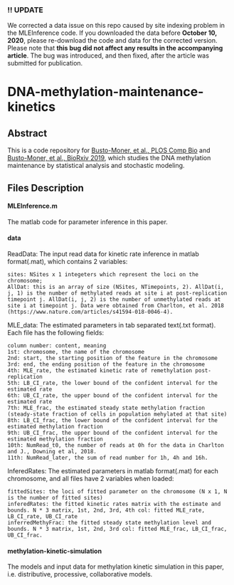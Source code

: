 ### !! UPDATE
We corrected a data issue on this repo caused by site indexing problem in the MLEInference code. If you downloaded the data before **October 10, 2020**, please re-download the code and data for the corrected version. Please note that **this bug did not affect any results in the accompanying article**. The bug was introduced, and then fixed, after the article was submitted for publication. 

# DNA-methylation-maintenance-kinetics

## Abstract
This is a code repository for [Busto-Moner, et al., PLOS Comp Bio](https://doi.org/10.1371/journal.pcbi.1007195) and [Busto-Moner, et al., BioRxiv 2019](https://doi.org/10.1101/677013), which studies the DNA methylation maintenance by statistical analysis and stochastic modeling.

## Files Description

#### MLEInference.m
The matlab code for parameter inference in this paper.

#### data
ReadData: The input read data for kinetic rate inference in matlab format(.mat), which contains 2 variables: 
        
	sites: NSites x 1 integeters which represent the loci on the chromosome; 
	AllDat: this is an array of size (NSites, NTimepoints, 2). AllDat(i, j, 1) is the number of methylated reads at site i at post-replication timepoint j. AllDat(i, j, 2) is the number of unmethylated reads at site i at timepoint j. Data were obtained from Charlton, et al. 2018 (https://www.nature.com/articles/s41594-018-0046-4).
    
MLE_data: The estimated parameters in tab separated text(.txt format). Each file has the following fields:

	column number: content, meaning
	1st: chromosome, the name of the chromosome
	2nd: start, the starting position of the feature in the chromosome 
	3rd: end, the ending position of the feature in the chromosome 
	4th: MLE_rate, the estimated kinetic rate of remethylation post-replication
	5th: LB_CI_rate, the lower bound of the confident interval for the estimated rate
	6th: UB_CI_rate, the upper bound of the confident interval for the estimated rate
	7th: MLE_frac, the estimated steady state methylation fraction (steady-state fraction of cells in population mehylated at that site)
	8th: LB_CI_frac, the lower bound of the confident interval for the estimated methylation fraction
	9th: UB_CI_frac, the upper bound of the confident interval for the estimated methylation fraction
	10th: NumRead_t0, the number of reads at 0h for the data in Charlton and J., Downing et al, 2018.
	11th: NumRead_later, the sum of read number for 1h, 4h and 16h.

InferedRates: The estimated parameters in matlab format(.mat) for each chromosome, and all files have 2 variables when loaded: 

	fittedSites: the loci of fitted parameter on the chromosome (N x 1, N is the number of fitted sites)
	inferedRates: the fitted kinetic rates matrix with the estimate and bounds. N * 3 matrix, 1st, 2nd, 3rd, 4th col: fitted MLE_rate, LB_CI_rate, UB_CI_rate
	inferredMethyFrac: the fitted steady state methylation level and bounds. N * 3 matrix, 1st, 2nd, 3rd col: fitted MLE_frac, LB_CI_frac, UB_CI_frac.

#### methylation-kinetic-simulation
The models and input data for methylation kinetic simulation in this paper, i.e. distributive, processive, collaborative models.
